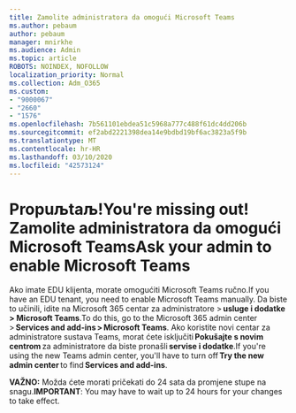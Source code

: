```yaml
---
title: Zamolite administratora da omogući Microsoft Teams
ms.author: pebaum
author: pebaum
manager: mnirkhe
ms.audience: Admin
ms.topic: article
ROBOTS: NOINDEX, NOFOLLOW
localization_priority: Normal
ms.collection: Adm_O365
ms.custom:
- "9000067"
- "2660"
- "1576"
ms.openlocfilehash: 7b561101ebdea51c5968a777c488f61dc4dd206b
ms.sourcegitcommit: ef2abd2221398dea14e9bdbd19bf6ac3823a5f9b
ms.translationtype: MT
ms.contentlocale: hr-HR
ms.lasthandoff: 03/10/2020
ms.locfileid: "42573124"
---
```

# <a name="youre-missing-out-ask-your-admin-to-enable-microsoft-teams"></a><span data-ttu-id="979a4-102">Propuљtaљ!</span><span class="sxs-lookup"><span data-stu-id="979a4-102">You're missing out!</span></span> <span data-ttu-id="979a4-103">Zamolite administratora da omogući Microsoft Teams</span><span class="sxs-lookup"><span data-stu-id="979a4-103">Ask your admin to enable Microsoft Teams</span></span>

<span data-ttu-id="979a4-104">Ako imate EDU klijenta, morate omogućiti Microsoft Teams ručno.</span><span class="sxs-lookup"><span data-stu-id="979a4-104">If you have an EDU tenant, you need to enable Microsoft Teams manually.</span></span> <span data-ttu-id="979a4-105">Da biste to učinili, idite na Microsoft 365 centar za administratore > **usluge i dodatke > Microsoft Teams**.</span><span class="sxs-lookup"><span data-stu-id="979a4-105">To do this, go to the Microsoft 365 admin center > **Services and add-ins > Microsoft Teams**.</span></span> <span data-ttu-id="979a4-106">Ako koristite novi centar za administratore sustava Teams, morat ćete isključiti **Pokušajte s novim centrom** za administratore da biste pronašli **servise i dodatke**.</span><span class="sxs-lookup"><span data-stu-id="979a4-106">If you're using the new Teams admin center, you'll have to turn off **Try the new admin center** to find **Services and add-ins**.</span></span> 

<span data-ttu-id="979a4-107">**VAŽNO:** Možda ćete morati pričekati do 24 sata da promjene stupe na snagu.</span><span class="sxs-lookup"><span data-stu-id="979a4-107">**IMPORTANT**: You may have to wait up to 24 hours for your changes to take effect.</span></span>
